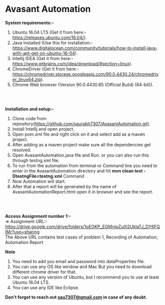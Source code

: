 # Avasant Automation
**System requirements:-**<br/>
1. Ubuntu 16.04 LTS (Get it from here:- https://releases.ubuntu.com/16.04/). <br/>
2. Java Installed (Use this for installation:- https://www.digitalocean.com/community/tutorials/how-to-install-java-with-apt-get-on-ubuntu-16-04). <br/>
3. Intellij IDEA (Get it from here:- https://www.jetbrains.com/idea/download/#section=linux). <br/>
4. ChromeDriver (Get it from here:- https://chromedriver.storage.googleapis.com/90.0.4430.24/chromedriver_linux64.zip). <br/>
5. Chrome Web browser (Version 90.0.4430.85 (Official Build) (64-bit)). <br/>
<br/>
<br/>

**Installation and setup:-**<br/>
1. Clone code from repository(https://github.com/saurabh7307/AvasantAutomation.git). <br/>
2. Install Intellij and open project. <br>
3. Open pom.xml file and right click on it and select add as a maven project. <br>
4. After adding as a maven project make sure all the dependencies get resolved. <br>
5. Open AvasantAutomation.java file and Run. or you can also run this through testng.xml file.<br/>
6. To run from the automation from terminal or Command line you need to enter in the AvasantAutomation directory and hit **mvn clean test -DtestngFile=testng.xml** Command<br/>
7. Now Automation will start. <br>
8. After that a report will be generated by tha name of AvasantAutomationReport.html open it in browser and see the report.
<br/>
<br/>
   

**Access Assignment number 1:-**<br/>
 => Assignment URL:- https://drive.google.com/drive/folders/1oEOKP_EGMnjpZu0l2UkIaTJ_DY6FQIMr?usp=sharing <br/>
 The Above URL contains test cases of problem 1, Recording of Automation, Automation Report 


**Note**<br>
1. You need to add you email and password into dataProperties file. <br/> 
2. You can use any OS like window and Mac But you need to download different chrome driver for that.<br>
3. You can use any version of Ubuntu, but I recommend you to use at least Ubuntu 16.04 LTS. <br>
4. You can use any IDE like Eclipse.<br>


**Don't forgot to reach out sau7307@gmail.com in case of any doubt.**<br>


<br/>
<br/>
